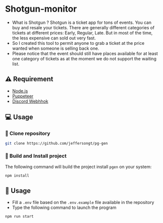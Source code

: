 # Shotgun-monitor

- What is Shotgun ? Shotgun is a ticket app for tons of events. You can buy and resale your tickets. There are generally different categories of tickets at different prices: Early, Regular, Late. But in most of the time, the less expensive can sold out very fast.
- So I created this tool to permit anyone to grab a ticket at the price wanted when someone is selling back one.
- Please notice that the event should still have places available for at least one category of tickets as at the moment we do not support the waiting list.

## :warning: Requirement

- [Node.js](https://nodejs.org/en/about/)
- [Puppeteer](https://github.com/puppeteer/puppeteer)
- [Discord Webhhok](https://support.discord.com/hc/en-us/articles/228383668-Intro-to-Webhooks)

## :computer: Usage

### :rocket: Clone repository

```sh
git clone https://github.com/jeffersongt/pg-gen
```

### :hammer: Build and Install project

The following command will build the project install `pgen` on your system:

```sh
npm install
```

## :hammer: Usage

- Fill a `.env` file based on the `.env.example` file available in the repository
- Type the following command to launch the program

```sh
npm run start
```

